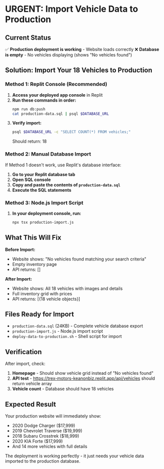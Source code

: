 # URGENT: Import Vehicle Data to Production

## Current Status
✅ **Production deployment is working** - Website loads correctly
❌ **Database is empty** - No vehicles displaying (shows "No vehicles found")

## Solution: Import Your 18 Vehicles to Production

### Method 1: Replit Console (Recommended)

1. **Access your deployed app console** in Replit
2. **Run these commands in order:**
   ```bash
   npm run db:push
   cat production-data.sql | psql $DATABASE_URL
   ```
3. **Verify import:**
   ```bash
   psql $DATABASE_URL -c "SELECT COUNT(*) FROM vehicles;"
   ```
   Should return: 18

### Method 2: Manual Database Import

If Method 1 doesn't work, use Replit's database interface:

1. **Go to your Replit database tab**
2. **Open SQL console**
3. **Copy and paste the contents of `production-data.sql`**
4. **Execute the SQL statements**

### Method 3: Node.js Import Script

1. **In your deployment console, run:**
   ```bash
   npx tsx production-import.js
   ```

## What This Will Fix

**Before Import:**
- Website shows: "No vehicles found matching your search criteria"
- Empty inventory page
- API returns: []

**After Import:**
- Website shows: All 18 vehicles with images and details
- Full inventory grid with prices
- API returns: [{18 vehicle objects}]

## Files Ready for Import

- `production-data.sql` (24KB) - Complete vehicle database export
- `production-import.js` - Node.js import script
- `deploy-data-to-production.sh` - Shell script for import

## Verification

After import, check:
1. **Homepage** - Should show vehicle grid instead of "No vehicles found"
2. **API test** - https://trex-motors-keanonbiz.replit.app/api/vehicles should return vehicle array
3. **Vehicle count** - Database should have 18 vehicles

## Expected Result

Your production website will immediately show:
- 2020 Dodge Charger ($17,999)
- 2019 Chevrolet Traverse ($19,999) 
- 2018 Subaru Crosstrek ($18,999)
- 2020 KIA Forte ($17,999)
- And 14 more vehicles with full details

The deployment is working perfectly - it just needs your vehicle data imported to the production database.